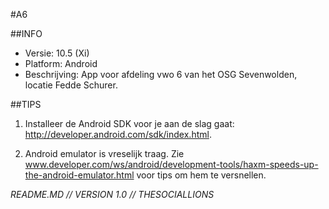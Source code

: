 #A6

##INFO

* Versie: 10.5 (Xi)
* Platform: Android
* Beschrijving: App voor afdeling vwo 6 van het OSG Sevenwolden, locatie Fedde Schurer.


##TIPS

1. Installeer de Android SDK voor je aan de slag gaat: http://developer.android.com/sdk/index.html.

2. Android emulator is vreselijk traag. Zie www.developer.com/ws/android/development-tools/haxm-speeds-up-the-android-emulator.html
voor tips om hem te versnellen. 




*README.MD // VERSION 1.0 // THESOCIALLIONS*
